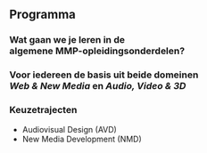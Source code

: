 Programma
---------

### Wat gaan we je leren in de <br>algemene **MMP-opleidingsonderdelen**?

### Voor iedereen de basis uit beide domeinen<br>***Web & New Media*** en ***Audio, Video & 3D***

### Keuzetrajecten

 - Audiovisual Design (AVD)
 - New Media Development (NMD)